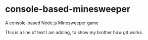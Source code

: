 # console-based-minesweeper
A console-based Node.js Minesweeper game


This is a line of text I am adding, to show my brother how git works. 